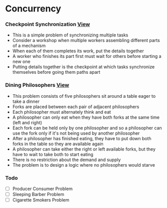 # Concurrency

### Checkpoint Synchronization [View](/concurrency/checkpoint-sync.go)
- This is a simple problem of synchronizing multiple tasks
- Consider a workshop when multiple workers assembling different parts of a mechanism
- When each of them completes its work, put the details together
- A worker who finishes its part first must wait for others before starting a new one
- Putting details together is the checkpoint at which tasks synchronize themselves before going them paths apart

### Dining Philosophers [View](/concurrency/dining-philosophers.go)
- This problem consists of five philosophers sit around a table eager to take a dinner
- Forks are placed between each pair of adjacent philosophers
- Each philosopher must alternately think and eat
- A philosopher can only eat when they have both forks at the same time (left and right)
- Each fork can be held only by one philosopher and so a philosopher can use the fork only if it's not being used by another philosopher
- After a philosopher has finished eating, they have to put down both forks in the table so they are available again
- A philosopher can take either the right or left available forks, but they have to wait to take both to start eating
- There is no restriction about the demand and supply
- The problem is to design a logic where no philosophers would starve

### Todo
- [ ] Producer Consumer Problem
- [ ] Sleeping Barber Problem
- [ ] Cigarette Smokers Problem
